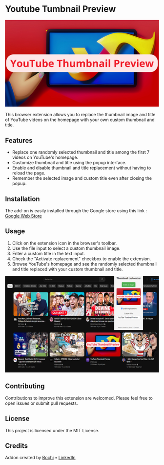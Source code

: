 # Youtube Tumbnail Preview

![Addon Preview](img/logo.png)

This browser extension allows you to replace the thumbnail image and title of YouTube videos on the homepage with your own custom thumbnail and title.

## Features

- Replace one randomly selected thumbnail and title among the first 7 videos on YouTube's homepage.
- Customize thumbnail and title using the popup interface.
- Enable and disable thumbnail and title replacement without having to reload the page.
- Remember the selected image and custom title even after closing the popup.

## Installation

The add-on is easily installed through the Google store using this link : [Google Web Store](https://chrome.google.com/webstore/detail/youtube-thumbnail-preview/pcjfjbneinhnchemgkcjpanfmkpgekde)

## Usage

1. Click on the extension icon in the browser's toolbar.
2. Use the file input to select a custom thumbnail image.
3. Enter a custom title in the text input.
4. Check the "Activate replacement" checkbox to enable the extension.
5. Browse YouTube's homepage and see the randomly selected thumbnail and title replaced with your custom thumbnail and title.

![Addon Preview](img/demo.png)


## Contributing

Contributions to improve this extension are welcomed. Please feel free to open issues or submit pull requests.

## License

This project is licensed under the MIT License.

## Credits

Addon created by [Bochi](https://twitter.com/0xbochi) • [LinkedIn](https://www.linkedin.com/in/luckasbosch/)
